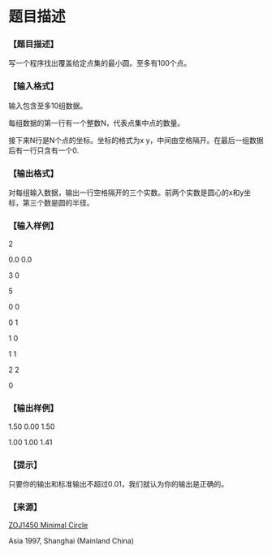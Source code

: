 # 题目描述


<h3>
【题目描述】
</h3>
<p>
写一个程序找出覆盖给定点集的最小圆。至多有100个点。
</p>
<h3>
【输入格式】
</h3>
<p>
输入包含至多10组数据。
</p>
<p>
每组数据的第一行有一个整数N，代表点集中点的数量。
</p>
<p>
接下来N行是N个点的坐标。坐标的格式为x y，中间由空格隔开。在最后一组数据后有一行只含有一个0.
</p>
<h3>
【输出格式】
</h3>
<p>
对每组输入数据，输出一行空格隔开的三个实数。前两个实数是圆心的x和y坐标，第三个数是圆的半径。
</p>
<h3>
【输入样例】
</h3>
<p>
2
</p>
<p>
0.0 0.0
</p>
<p>
3 0
</p>
<p>
5
</p>
<p>
0 0
</p>
<p>
0 1
</p>
<p>
1 0
</p>
<p>
1 1
</p>
<p>
2 2
</p>
<p>
0
</p>
<h3>
【输出样例】
</h3>
<p>
1.50 0.00 1.50
</p>
<p>
1.00 1.00 1.41
</p>
<h3>
【提示】
</h3>
<p>
只要你的输出和标准输出不超过0.01，我们就认为你的输出是正确的。
</p>
<h3>
【来源】
</h3>
<p>
<a href="http://acm.zju.edu.cn/onlinejudge/showProblem.do?problemCode=1450" target="_blank">ZOJ1450 Minimal Circle</a> 
</p>
<p>
Asia 1997, Shanghai (Mainland China)
</p>

